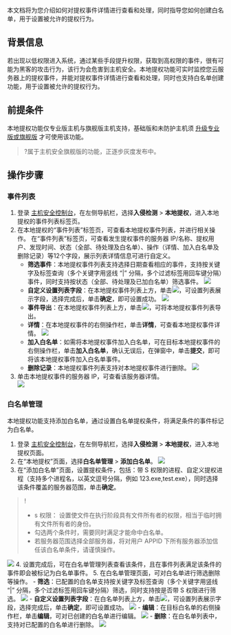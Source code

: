 本文档将为您介绍如何对提权事件详情进行查看和处理，同时指导您如何创建白名单，用于设置被允许的提权行为。
## 背景信息
若出现以低权限进入系统，通过某些手段提升权限，获取到高权限的事件，很有可能为黑客的攻击行为，该行为会危害到主机安全。本地提权功能可实时监控您云服务器上的提权事件，并能对提权事件详情进行查看和处理，同时也支持白名单创建功能，用于设置被允许的提权行为。

## 前提条件
本地提权功能仅专业版主机与旗舰版主机支持，基础版和未防护主机须 [升级专业版或旗舰版](https://buy.cloud.tencent.com/yunjing) 才可使用该功能。
>?属于主机安全旗舰版的功能，正逐步灰度发布中。


## 操作步骤
### 事件列表
1. 登录 [主机安全控制台](https://console.cloud.tencent.com/cwp/manage/maliciousRequest)，在左侧导航栏，选择**入侵检测** > **本地提权**，进入本地提权的事件列表标签页。
2. 在本地提权的“事件列表”标签页，可查看本地提权事件列表，并进行相关操作。
	在“事件列表”标签页，可查看发生提权事件的服务器 IP/名称、提权用户、发现时间、状态（全部、待处理及白名单）、操作（详情、加入白名单及删除记录）等12个字段，展示列表详情信息可进行自定义。
	- **筛选事件**：本地提权事件列表支持选择日期查看相应的事件，支持按关键字及标签查询（多个关键字用竖线 “|” 分隔，多个过滤标签用回车键分隔）事件，同时支持按状态（全部、待处理及已加白名单）筛选事件。
![](https://qcloudimg.tencent-cloud.cn/raw/2d23de6643544495ec530217bb652c8b.png)
	- **自定义设置列表字段**：在本地提权事件列表上方，单击<img src="https://main.qcloudimg.com/raw/9ebb9fa1652d9154137fa1d934329043.png" style="margin:0;">，可设置列表展示字段，选择完成后，单击**确定**，即可设置成功。
![](https://qcloudimg.tencent-cloud.cn/raw/73dc5c7d0c5eaf4f6c190b99d345f97e.png)
	- **事件导出**：在本地提权事件列表上方，单击<img src="https://main.qcloudimg.com/raw/ac6451a8dab74a5cf57770ff8af30954.png" style="margin:0;">，可将本地提权事件列表导出。
	- **详情**：在本地提权事件的右侧操作栏，单击**详情**，可查看本地提权事件详情。
![](https://qcloudimg.tencent-cloud.cn/raw/eb51e08f3f8421ef4acae0be7441010b.png)
	- **加入白名单**：如需将本地提权事件加入白名单，可在目标本地提权事件的右侧操作栏，单击**加入白名单**，确认无误后，在弹窗中，单击**提交**，即可将该本地提权事件加入白名单事件。
	- **删除记录**：本地提权事件列表支持对本地提权事件进行删除。
![](https://qcloudimg.tencent-cloud.cn/raw/56d1d04e405f672a23e63166d4a72436.png)
3. 单击本地提权事件的服务器 IP，可查看该服务器详情。	
![](https://qcloudimg.tencent-cloud.cn/raw/e57c6bbbd8c5cd76a06004db96b27ba2.png)

### 白名单管理
本地提权功能支持添加白名单，通过设置白名单提权条件，将满足条件的事件标记为白名单。
1. 登录 [主机安全控制台](https://console.cloud.tencent.com/cwp/manage/maliciousRequest)，在左侧导航栏，选择**入侵检测** > **本地提权**，进入本地提权页面。
2. 在“本地提权”页面，选择**白名单管理** > **添加白名单**。
![](https://main.qcloudimg.com/raw/3834468ad514739adbd0135840da0b25.png)
3. 在“添加白名单”页面，设置提权条件，包括：带 S 权限的进程、自定义提权进程（支持多个进程名，以英文逗号分隔，例如 123.exe,test.exe），同时选择该条件覆盖的服务器范围，单击**确定**。
>!
>- s 权限： 设置使文件在执行阶段具有文件所有者的权限，相当于临时拥有文件所有者的身份。
>- 勾选两个条件时，需要同时满足才能命中白名单。
>- 若服务器范围选择全部服务器，将对用户 APPID 下所有服务器添加信任该白名单条件，请谨慎操作。
>
![](https://main.qcloudimg.com/raw/806d5b7e577934085e3ae643ec8f1cff.png)
4. 设置完成后，可在白名单管理列表查看该条件，且在事件列表满足该条件的事件即会被标记为白名单事件。
5. 在白名单管理页面，可对白名单进行筛选删除等操作。
	- **筛选**：已配置的白名单支持按关键字及标签查询（多个关键字用竖线 “|” 分隔，多个过滤标签用回车键分隔）筛选，同时支持按是否带 S 权限进行筛选。
![](https://main.qcloudimg.com/raw/3593d37fbb615d8764863940069098d2.png)
	-  **自定义设置列表字段**：在白名单列表上方，单击<img src="https://main.qcloudimg.com/raw/9ebb9fa1652d9154137fa1d934329043.png" style="margin:0;">，可设置列表展示字段，选择完成后，单击**确定**，即可设置成功。
	![](https://main.qcloudimg.com/raw/7106061a70f54d26150769a410ff5812.png)
	- **编辑**：在目标白名单的右侧操作栏，单击**编辑**，可对已创建的白名单进行编辑。
![](https://main.qcloudimg.com/raw/0a31614c5ef91a53bb8a1a8d2194ff6f.png)
	- **删除**：在白名单列表中，支持对已配置的白名单进行删除。
![](https://main.qcloudimg.com/raw/f2a00efe2aba88f6d6139072a1da382c.png)
